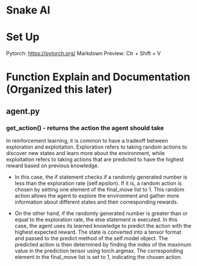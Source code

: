 # Snake AI


# Set Up
Pytorch: https://pytorch.org/
Markdown Preview: Ctr + Shift + V


# Function Explain and Documentation (Organized this later)
## agent.py
### get_action() - returns the action the agent should take
In reinforcement learning, it is common to have a tradeoff between exploration and exploitation. Exploration refers to taking random actions to discover new states and learn more about the environment, while exploitation refers to taking actions that are predicted to have the highest reward based on previous knowledge.

+ In this case, the if statement checks if a randomly generated number is less than the exploration rate (self.epsilon). If it is, a random action is chosen by setting one element of the final_move list to 1. This random action allows the agent to explore the environment and gather more information about different states and their corresponding rewards.

+ On the other hand, if the randomly generated number is greater than or equal to the exploration rate, the else statement is executed. In this case, the agent uses its learned knowledge to predict the action with the highest expected reward. The state is converted into a tensor format and passed to the predict method of the self.model object. The predicted action is then determined by finding the index of the maximum value in the prediction tensor using torch.argmax. The corresponding element in the final_move list is set to 1, indicating the chosen action.


